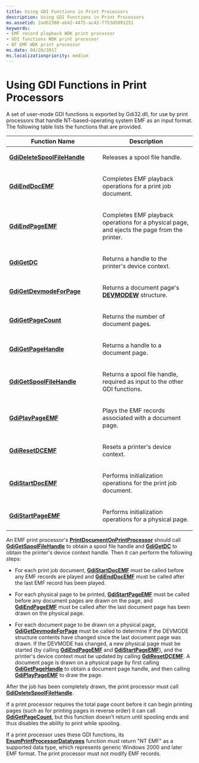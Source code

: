 ```yaml
---
title: Using GDI Functions in Print Processors
description: Using GDI Functions in Print Processors
ms.assetid: 2ad62308-ab42-4475-ac42-f753d5091251
keywords:
- EMF record playback WDK print processor
- GDI functions WDK print processor
- NT EMF WDK print processor
ms.date: 04/20/2017
ms.localizationpriority: medium
---
```


# Using GDI Functions in Print Processors





A set of user-mode GDI functions is exported by Gdi32.dll, for use by print processors that handle NT-based-operating system EMF as an input format. The following table lists the functions that are provided.

<table>
<colgroup>
<col width="50%" />
<col width="50%" />
</colgroup>
<thead>
<tr class="header">
<th>Function Name</th>
<th>Description</th>
</tr>
</thead>
<tbody>
<tr class="odd">
<td><p><a href="https://docs.microsoft.com/windows-hardware/drivers/ddi/winppi/nf-winppi-gdideletespoolfilehandle" data-raw-source="[&lt;strong&gt;GdiDeleteSpoolFileHandle&lt;/strong&gt;](https://docs.microsoft.com/windows-hardware/drivers/ddi/winppi/nf-winppi-gdideletespoolfilehandle)"><strong>GdiDeleteSpoolFileHandle</strong></a></p></td>
<td><p>Releases a spool file handle.</p></td>
</tr>
<tr class="even">
<td><p><a href="https://docs.microsoft.com/windows-hardware/drivers/ddi/winppi/nf-winppi-gdienddocemf" data-raw-source="[&lt;strong&gt;GdiEndDocEMF&lt;/strong&gt;](https://docs.microsoft.com/windows-hardware/drivers/ddi/winppi/nf-winppi-gdienddocemf)"><strong>GdiEndDocEMF</strong></a></p></td>
<td><p>Completes EMF playback operations for a print job document.</p></td>
</tr>
<tr class="odd">
<td><p><a href="https://docs.microsoft.com/windows-hardware/drivers/ddi/winppi/nf-winppi-gdiendpageemf" data-raw-source="[&lt;strong&gt;GdiEndPageEMF&lt;/strong&gt;](https://docs.microsoft.com/windows-hardware/drivers/ddi/winppi/nf-winppi-gdiendpageemf)"><strong>GdiEndPageEMF</strong></a></p></td>
<td><p>Completes EMF playback operations for a physical page, and ejects the page from the printer.</p></td>
</tr>
<tr class="even">
<td><p><a href="https://docs.microsoft.com/windows-hardware/drivers/ddi/winppi/nf-winppi-gdigetdc" data-raw-source="[&lt;strong&gt;GdiGetDC&lt;/strong&gt;](https://docs.microsoft.com/windows-hardware/drivers/ddi/winppi/nf-winppi-gdigetdc)"><strong>GdiGetDC</strong></a></p></td>
<td><p>Returns a handle to the printer's device context.</p></td>
</tr>
<tr class="odd">
<td><p><a href="https://docs.microsoft.com/windows-hardware/drivers/ddi/winppi/nf-winppi-gdigetdevmodeforpage" data-raw-source="[&lt;strong&gt;GdiGetDevmodeForPage&lt;/strong&gt;](https://docs.microsoft.com/windows-hardware/drivers/ddi/winppi/nf-winppi-gdigetdevmodeforpage)"><strong>GdiGetDevmodeForPage</strong></a></p></td>
<td><p>Returns a document page's <a href="https://docs.microsoft.com/windows/desktop/api/wingdi/ns-wingdi-_devicemodew" data-raw-source="[&lt;strong&gt;DEVMODEW&lt;/strong&gt;](https://docs.microsoft.com/windows/desktop/api/wingdi/ns-wingdi-_devicemodew)"><strong>DEVMODEW</strong></a> structure.</p></td>
</tr>
<tr class="even">
<td><p><a href="https://docs.microsoft.com/windows-hardware/drivers/ddi/winppi/nf-winppi-gdigetpagecount" data-raw-source="[&lt;strong&gt;GdiGetPageCount&lt;/strong&gt;](https://docs.microsoft.com/windows-hardware/drivers/ddi/winppi/nf-winppi-gdigetpagecount)"><strong>GdiGetPageCount</strong></a></p></td>
<td><p>Returns the number of document pages.</p></td>
</tr>
<tr class="odd">
<td><p><a href="https://docs.microsoft.com/windows-hardware/drivers/ddi/winppi/nf-winppi-gdigetpagehandle" data-raw-source="[&lt;strong&gt;GdiGetPageHandle&lt;/strong&gt;](https://docs.microsoft.com/windows-hardware/drivers/ddi/winppi/nf-winppi-gdigetpagehandle)"><strong>GdiGetPageHandle</strong></a></p></td>
<td><p>Returns a handle to a document page.</p></td>
</tr>
<tr class="even">
<td><p><a href="https://docs.microsoft.com/windows-hardware/drivers/ddi/winppi/nf-winppi-gdigetspoolfilehandle" data-raw-source="[&lt;strong&gt;GdiGetSpoolFileHandle&lt;/strong&gt;](https://docs.microsoft.com/windows-hardware/drivers/ddi/winppi/nf-winppi-gdigetspoolfilehandle)"><strong>GdiGetSpoolFileHandle</strong></a></p></td>
<td><p>Returns a spool file handle, required as input to the other GDI functions.</p></td>
</tr>
<tr class="odd">
<td><p><a href="https://docs.microsoft.com/windows-hardware/drivers/ddi/winppi/nf-winppi-gdiplaypageemf" data-raw-source="[&lt;strong&gt;GdiPlayPageEMF&lt;/strong&gt;](https://docs.microsoft.com/windows-hardware/drivers/ddi/winppi/nf-winppi-gdiplaypageemf)"><strong>GdiPlayPageEMF</strong></a></p></td>
<td><p>Plays the EMF records associated with a document page.</p></td>
</tr>
<tr class="even">
<td><p><a href="https://docs.microsoft.com/windows-hardware/drivers/ddi/winppi/nf-winppi-gdiresetdcemf" data-raw-source="[&lt;strong&gt;GdiResetDCEMF&lt;/strong&gt;](https://docs.microsoft.com/windows-hardware/drivers/ddi/winppi/nf-winppi-gdiresetdcemf)"><strong>GdiResetDCEMF</strong></a></p></td>
<td><p>Resets a printer's device context.</p></td>
</tr>
<tr class="odd">
<td><p><a href="https://docs.microsoft.com/windows-hardware/drivers/ddi/winppi/nf-winppi-gdistartdocemf" data-raw-source="[&lt;strong&gt;GdiStartDocEMF&lt;/strong&gt;](https://docs.microsoft.com/windows-hardware/drivers/ddi/winppi/nf-winppi-gdistartdocemf)"><strong>GdiStartDocEMF</strong></a></p></td>
<td><p>Performs initialization operations for the print job document.</p></td>
</tr>
<tr class="even">
<td><p><a href="https://docs.microsoft.com/windows-hardware/drivers/ddi/winppi/nf-winppi-gdistartpageemf" data-raw-source="[&lt;strong&gt;GdiStartPageEMF&lt;/strong&gt;](https://docs.microsoft.com/windows-hardware/drivers/ddi/winppi/nf-winppi-gdistartpageemf)"><strong>GdiStartPageEMF</strong></a></p></td>
<td><p>Performs initialization operations for a physical page.</p></td>
</tr>
</tbody>
</table>

 

An EMF print processor's [**PrintDocumentOnPrintProcessor**](https://docs.microsoft.com/windows-hardware/drivers/ddi/winsplp/nf-winsplp-printdocumentonprintprocessor) should call [**GdiGetSpoolFileHandle**](https://docs.microsoft.com/windows-hardware/drivers/ddi/winppi/nf-winppi-gdigetspoolfilehandle) to obtain a spool file handle and [**GdiGetDC**](https://docs.microsoft.com/windows-hardware/drivers/ddi/winppi/nf-winppi-gdigetdc) to obtain the printer's device context handle. Then it can perform the following steps:

-   For each print job document, [**GdiStartDocEMF**](https://docs.microsoft.com/windows-hardware/drivers/ddi/winppi/nf-winppi-gdistartdocemf) must be called before any EMF records are played and [**GdiEndDocEMF**](https://docs.microsoft.com/windows-hardware/drivers/ddi/winppi/nf-winppi-gdienddocemf) must be called after the last EMF record has been played.

-   For each physical page to be printed, [**GdiStartPageEMF**](https://docs.microsoft.com/windows-hardware/drivers/ddi/winppi/nf-winppi-gdistartpageemf) must be called before any document pages are drawn on the page, and [**GdiEndPageEMF**](https://docs.microsoft.com/windows-hardware/drivers/ddi/winppi/nf-winppi-gdiendpageemf) must be called after the last document page has been drawn on the physical page.

-   For each document page to be drawn on a physical page, [**GdiGetDevmodeForPage**](https://docs.microsoft.com/windows-hardware/drivers/ddi/winppi/nf-winppi-gdigetdevmodeforpage) must be called to determine if the DEVMODE structure contents have changed since the last document page was drawn. If the DEVMODE has changed, a new physical page must be started (by calling [**GdiEndPageEMF**](https://docs.microsoft.com/windows-hardware/drivers/ddi/winppi/nf-winppi-gdiendpageemf) and [**GdiStartPageEMF**](https://docs.microsoft.com/windows-hardware/drivers/ddi/winppi/nf-winppi-gdistartpageemf)), and the printer's device context must be updated by calling [**GdiResetDCEMF**](https://docs.microsoft.com/windows-hardware/drivers/ddi/winppi/nf-winppi-gdiresetdcemf). A document page is drawn on a physical page by first calling [**GdiGetPageHandle**](https://docs.microsoft.com/windows-hardware/drivers/ddi/winppi/nf-winppi-gdigetpagehandle) to obtain a document page handle, and then calling [**GdiPlayPageEMF**](https://docs.microsoft.com/windows-hardware/drivers/ddi/winppi/nf-winppi-gdiplaypageemf) to draw the page.

After the job has been completely drawn, the print processor must call [**GdiDeleteSpoolFileHandle**](https://docs.microsoft.com/windows-hardware/drivers/ddi/winppi/nf-winppi-gdideletespoolfilehandle).

If a print processor requires the total page count before it can begin printing pages (such as for printing pages in reverse order) it can call [**GdiGetPageCount**](https://docs.microsoft.com/windows-hardware/drivers/ddi/winppi/nf-winppi-gdigetpagecount), but this function doesn't return until spooling ends and thus disables the ability to print while spooling.

If a print processor uses these GDI functions, its [**EnumPrintProcessorDatatypes**](https://docs.microsoft.com/windows-hardware/drivers/ddi/winspool/nf-winspool-enumprintprocessordatatypesa) function must return "NT EMF" as a supported data type, which represents generic Windows 2000 and later EMF format. The print processor must not modify EMF records.

 

 




